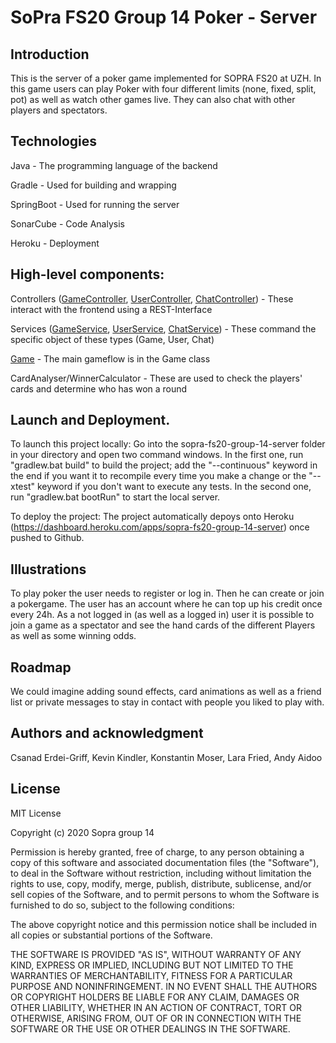 # SoPra FS20 Group 14 Poker - Server

## Introduction

This is the server of a poker game implemented for SOPRA FS20 at UZH.
In this game users can play Poker with four different limits (none, fixed, split, pot) as well as watch other games live. They can also chat with other players and spectators. 

## Technologies
Java - The programming language of the backend

Gradle - Used for building and wrapping

SpringBoot - Used for running the server

SonarCube - Code Analysis

Heroku - Deployment


## High-level components: 
Controllers ([GameController](src/main/java/ch/uzh/ifi/seal/soprafs20/controller/GameController.java), [UserController](src/main/java/ch/uzh/ifi/seal/soprafs20/controller/UserController.java), [ChatController](src/main/java/ch/uzh/ifi/seal/soprafs20/controller/ChatController.java)) - These interact with the frontend using a REST-Interface

Services ([GameService](src/main/java/ch/uzh/ifi/seal/soprafs20/service/GameService.java), [UserService](src/main/java/ch/uzh/ifi/seal/soprafs20/service/UserService.java), [ChatService](src/main/java/ch/uzh/ifi/seal/soprafs20/service/ChatService.java)) - These command the specific object of these types (Game, User, Chat)

[Game](src/main/java/ch/uzh/ifi/seal/soprafs20/entity/Game.java) - The main gameflow is in the Game class

CardAnalyser/WinnerCalculator - These are used to check the players' cards and determine who has won a round


## Launch and Deployment.
To launch this project locally:
Go into the sopra-fs20-group-14-server folder in your directory and open two command windows. In the first one, run "gradlew.bat build" to build the project; add the "--continuous" keyword in the end if you want it to recompile every time you make a change or the "--xtest" keyword if you don't want to execute any tests. In the second one, run "gradlew.bat bootRun" to start the local server.

To deploy the project:
The project automatically depoys onto Heroku (https://dashboard.heroku.com/apps/sopra-fs20-group-14-server) once pushed to Github.

## Illustrations
To play poker the user needs to register or log in. Then he can create or join a pokergame. The user has an account where he can top up his credit once every 24h. As a not logged in (as well as a logged in) user it is possible to join a game as a spectator and see the hand cards of the different Players as well as some winning odds. 


## Roadmap
We could imagine adding sound effects, card animations as well as a
friend list or private messages to stay in contact with people you liked to play with. 

## Authors and acknowledgment
Csanad Erdei-Griff, Kevin Kindler, Konstantin Moser, Lara Fried, Andy Aidoo

## License
MIT License

Copyright (c) 2020 Sopra group 14

Permission is hereby granted, free of charge, to any person obtaining a copy
of this software and associated documentation files (the "Software"), to deal
in the Software without restriction, including without limitation the rights
to use, copy, modify, merge, publish, distribute, sublicense, and/or sell
copies of the Software, and to permit persons to whom the Software is
furnished to do so, subject to the following conditions:

The above copyright notice and this permission notice shall be included in all
copies or substantial portions of the Software.

THE SOFTWARE IS PROVIDED "AS IS", WITHOUT WARRANTY OF ANY KIND, EXPRESS OR
IMPLIED, INCLUDING BUT NOT LIMITED TO THE WARRANTIES OF MERCHANTABILITY,
FITNESS FOR A PARTICULAR PURPOSE AND NONINFRINGEMENT. IN NO EVENT SHALL THE
AUTHORS OR COPYRIGHT HOLDERS BE LIABLE FOR ANY CLAIM, DAMAGES OR OTHER
LIABILITY, WHETHER IN AN ACTION OF CONTRACT, TORT OR OTHERWISE, ARISING FROM,
OUT OF OR IN CONNECTION WITH THE SOFTWARE OR THE USE OR OTHER DEALINGS IN THE
SOFTWARE.





